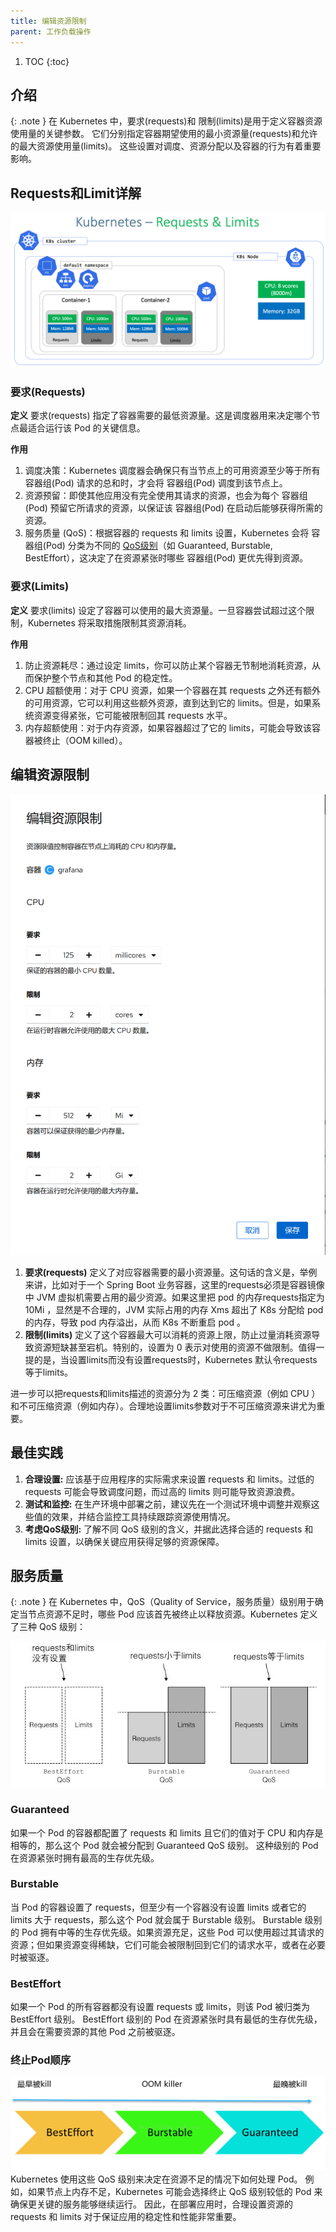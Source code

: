```yaml
---
title: 编辑资源限制
parent: 工作负载操作
---
```


1. TOC
{:toc}

## 介绍

{: .note }
在 Kubernetes 中，要求(requests)和 限制(limits)是用于定义容器资源使用量的关键参数。
它们分别指定容器期望使用的最小资源量(requests)和允许的最大资源使用量(limits)。
这些设置对调度、资源分配以及容器的行为有着重要影响。




## Requests和Limit详解

![requests-limits.png](imgs/requests-limits.png)

### 要求(Requests)

**定义** 要求(requests) 指定了容器需要的最低资源量。这是调度器用来决定哪个节点最适合运行该 Pod 的关键信息。

**作用**
1. 调度决策：Kubernetes 调度器会确保只有当节点上的可用资源至少等于所有 容器组(Pod) 请求的总和时，才会将 容器组(Pod) 调度到该节点上。
2. 资源预留：即使其他应用没有完全使用其请求的资源，也会为每个 容器组(Pod) 预留它所请求的资源，以保证该 容器组(Pod) 在启动后能够获得所需的资源。
3. 服务质量 (QoS)：根据容器的 requests 和 limits 设置，Kubernetes 会将 容器组(Pod) 分类为不同的 [QoS级别](#服务质量)（如 Guaranteed, Burstable, BestEffort），这决定了在资源紧张时哪些 容器组(Pod) 更优先得到资源。


### 要求(Limits)

**定义** 要求(limits) 设定了容器可以使用的最大资源量。一旦容器尝试超过这个限制，Kubernetes 将采取措施限制其资源消耗。

 
**作用**
1. 防止资源耗尽：通过设定 limits，你可以防止某个容器无节制地消耗资源，从而保护整个节点和其他 Pod 的稳定性。
2. CPU 超额使用：对于 CPU 资源，如果一个容器在其 requests 之外还有额外的可用资源，它可以利用这些额外资源，直到达到它的 limits。但是，如果系统资源变得紧张，它可能被限制回其 requests 水平。
3. 内存超额使用：对于内存资源，如果容器超过了它的 limits，可能会导致该容器被终止（OOM killed）。

## 编辑资源限制

![](imgs/edit-resource-limits.png)

1. **要求(requests)** 定义了对应容器需要的最小资源量。这句话的含义是，举例来讲，比如对于一个 Spring Boot 业务容器，这里的requests必须是容器镜像中 JVM 虚拟机需要占用的最少资源。如果这里把 pod 的内存requests指定为 10Mi ，显然是不合理的，JVM 实际占用的内存 Xms 超出了 K8s 分配给 pod 的内存，导致 pod 内存溢出，从而 K8s 不断重启 pod 。
2. **限制(limits)** 定义了这个容器最大可以消耗的资源上限，防止过量消耗资源导致资源短缺甚至宕机。特别的，设置为 0 表示对使用的资源不做限制。值得一提的是，当设置limits而没有设置requests时，Kubernetes 默认令requests等于limits。 

进一步可以把requests和limits描述的资源分为 2 类：可压缩资源（例如 CPU ）和不可压缩资源（例如内存）。合理地设置limits参数对于不可压缩资源来讲尤为重要。

## 最佳实践
1. **合理设置:** 应该基于应用程序的实际需求来设置 requests 和 limits。过低的 requests 可能会导致调度问题，而过高的 limits 则可能导致资源浪费。
2. **测试和监控:** 在生产环境中部署之前，建议先在一个测试环境中调整并观察这些值的效果，并结合监控工具持续跟踪资源使用情况。
3. **考虑QoS级别:** 了解不同 QoS 级别的含义，并据此选择合适的 requests 和 limits 设置，以确保关键应用获得足够的资源保障。



## 服务质量

{: .note }
在 Kubernetes 中，QoS（Quality of Service，服务质量）级别用于确定当节点资源不足时，哪些 Pod 应该首先被终止以释放资源。Kubernetes 定义了三种 QoS 级别：

![qos-level.png](imgs/qos-level.png)

### Guaranteed
如果一个 Pod 的容器都配置了 requests 和 limits 且它们的值对于 CPU 和内存是相等的，那么这个 Pod 就会被分配到 Guaranteed QoS 级别。
这种级别的 Pod 在资源紧张时拥有最高的生存优先级。

### Burstable
当 Pod 的容器设置了 requests，但至少有一个容器没有设置 limits 或者它的 limits 大于 requests，那么这个 Pod 就会属于 Burstable 级别。
Burstable 级别的 Pod 拥有中等的生存优先级。如果资源充足，这些 Pod 可以使用超过其请求的资源；但如果资源变得稀缺，它们可能会被限制回到它们的请求水平，或者在必要时被驱逐。

### BestEffort
如果一个 Pod 的所有容器都没有设置 requests 或 limits，则该 Pod 被归类为 BestEffort 级别。
BestEffort 级别的 Pod 在资源紧张时具有最低的生存优先级，并且会在需要资源的其他 Pod 之前被驱逐。

### 终止Pod顺序
![qos-order.png](imgs%2Fqos-order.png)
Kubernetes 使用这些 QoS 级别来决定在资源不足的情况下如何处理 Pod。
例如，如果节点上内存不足，Kubernetes 可能会选择终止 QoS 级别较低的 Pod 来确保更关键的服务能够继续运行。
因此，在部署应用时，合理设置资源的 requests 和 limits 对于保证应用的稳定性和性能非常重要。